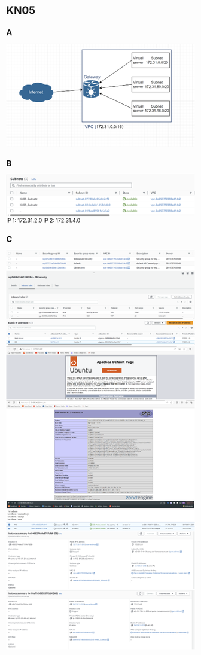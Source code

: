 # KN05

## A
![diagram](KN05_diagram.png)

## B
![subnetze](KN05_subnetzte.png)
IP 1: 172.31.2.0
IP 2: 172.31.4.0

## C

![Security Gorups](KN05_security_group.png)
![inbound rules](KN05_db_inbound.png)
![Elastic IPs](KN05_PublicIP.png)
![Apache](KN05_apache.png)
![info](KN05_info.png)
![db](KN05_db.png)
![stopped instances](KN05_stopped-instances.png)
![DB subnet](KN05_DB_subnet.png)
![WS subnet](KN05_WS_subnet.png)
